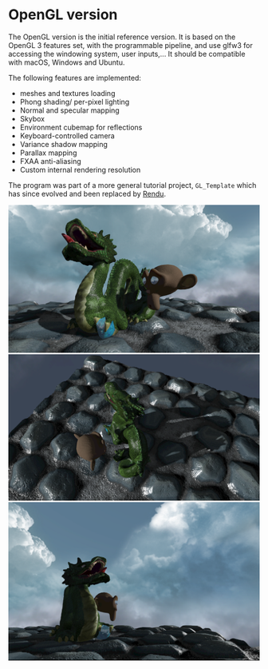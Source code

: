 # OpenGL version

The OpenGL version is the initial reference version. It is based on the OpenGL 3 features set, with the programmable pipeline, and use glfw3 for accessing the windowing system, user inputs,... It should be compatible with macOS, Windows and Ubuntu.

The following features are implemented:

- meshes and textures loading
- Phong shading/ per-pixel lighting
- Normal and specular mapping
- Skybox
- Environment cubemap for reflections
- Keyboard-controlled camera
- Variance shadow mapping
- Parallax mapping
- FXAA anti-aliasing
- Custom internal rendering resolution

The program was part of a more general tutorial project, `GL_Template` which has since evolved and been replaced by [Rendu](https://github.com/kosua20/Rendu).

![](images/opengl1.png)
![](images/opengl2.png)
![](images/opengl3.png)

